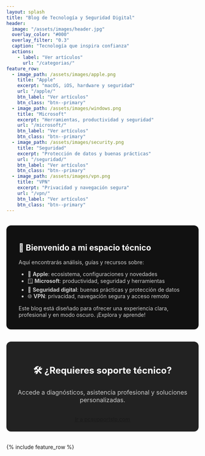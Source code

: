 ```yaml
---
layout: splash
title: "Blog de Tecnología y Seguridad Digital"
header:
  image: "/assets/images/header.jpg"
  overlay_color: "#000"
  overlay_filter: "0.3"
  caption: "Tecnología que inspira confianza"
  actions:
    - label: "Ver artículos"
      url: "/categorias/"
feature_row:
  - image_path: /assets/images/apple.png
    title: "Apple"
    excerpt: "macOS, iOS, hardware y seguridad"
    url: "/apple/"
    btn_label: "Ver artículos"
    btn_class: "btn--primary"
  - image_path: /assets/images/windows.png
    title: "Microsoft"
    excerpt: "Herramientas, productividad y seguridad"
    url: "/microsoft/"
    btn_label: "Ver artículos"
    btn_class: "btn--primary"
  - image_path: /assets/images/security.png
    title: "Seguridad"
    excerpt: "Protección de datos y buenas prácticas"
    url: "/seguridad/"
    btn_label: "Ver artículos"
    btn_class: "btn--primary"
  - image_path: /assets/images/vpn.png
    title: "VPN"
    excerpt: "Privacidad y navegación segura"
    url: "/vpn/"
    btn_label: "Ver artículos"
    btn_class: "btn--primary"
---
```


<div class="intro-text" style="margin: 2rem 0; padding: 1rem 2rem; background-color: #111; border-radius: 12px;">
  <h2 style="color: #fff;">👋 Bienvenido a mi espacio técnico</h2>
  <p style="color: #ccc;">Aquí encontrarás análisis, guías y recursos sobre:</p>
  <ul style="color: #ccc;">
    <li>🍎 <strong>Apple</strong>: ecosistema, configuraciones y novedades</li>
    <li>🪟 <strong>Microsoft</strong>: productividad, seguridad y herramientas</li>
    <li>🔐 <strong>Seguridad digital</strong>: buenas prácticas y protección de datos</li>
    <li>🌐 <strong>VPN</strong>: privacidad, navegación segura y acceso remoto</li>
  </ul>
  <p style="color: #ccc;">Este blog está diseñado para ofrecer una experiencia clara, profesional y en modo oscuro. ¡Explora y aprende!</p>
</div>

<div class="cta-box" style="margin: 2rem 0; padding: 1.5rem; background-color: #222; border-radius: 12px; text-align: center;">
  <h3 style="color: #fff; font-size: 1.5rem;">🛠️ ¿Requieres soporte técnico?</h3>
  <p style="color: #ccc; font-size: 1rem;">Accede a diagnósticos, asistencia profesional y soluciones personalizadas.</p>
  <a href="https://www.pcsupportslp.com" class="btn btn--primary" style="margin-top: 1rem; display: inline-block;">Ir a pcsupportslp.com</a>
</div>

{% include feature_row %}

